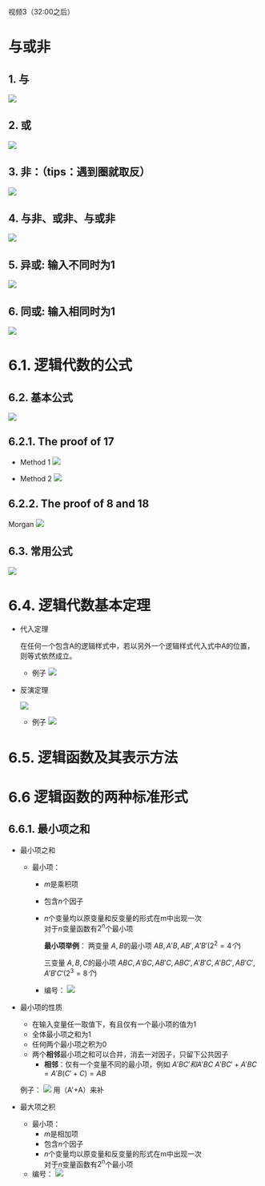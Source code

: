 视频3（32:00之后）

# 与或非

## 1. 与
![](./figure/Chapter2/and.png)


## 2. 或
![](./figure/Chapter2/or.png)

## 3. 非：（tips：遇到圈就取反）
![](./figure/Chapter2/not.png)

## 4. 与非、或非、与或非
![](./figure/Chapter2/more.png)

## 5. 异或: 输入不同时为1
![](./figure/Chapter2/not_or.png)

## 6. 同或: 输入相同时为1
![](./figure/Chapter2/and_or.png)


# 6.1. 逻辑代数的公式

## 6.2. 基本公式
![](./figure/Chapter2/logic_function.png)

## 6.2.1. The proof of 17

* Method 1
    ![](./figure/Chapter2/%20truth_table1.png)

* Method 2
    ![](./figure/Chapter2/conduct_function.png)

## 6.2.2. The proof of 8 and 18

Morgan
![](./figure/Chapter2/demorgan.png)

## 6.3. 常用公式
![](./figure/Chapter2/common.png)

# 6.4. 逻辑代数基本定理

* 代入定理

    在任何一个包含A的逻辑样式中，若以另外一个逻辑样式代入式中A的位置，则等式依然成立。
    * 例子
![](./figure/Chapter2/sub_exg.png)

* 反演定理

    ![](./figure/Chapter2/theorem2.png)

    * 例子
![](./figure/Chapter2/eg.png)

# 6.5. 逻辑函数及其表示方法


# 6.6 逻辑函数的两种标准形式

## 6.6.1. 最小项之和
* 最小项之和
    * 最小项：  
        * $m$是乘积项
        * 包含$n$个因子
        * $n$个变量均以原变量和反变量的形式在m中出现一次  
        对于$n$变量函数有$2^n$个最小项 

            **最小项举例**：
            两变量 $A, B$的最小项
        $AB, A'B, AB', A'B' (2^2=4个)$
        
            三变量 $A, B, C$的最小项
        $ABC, A'BC, AB'C, ABC', A'B'C, A'BC', AB'C', A'B'C' (2^3=8个)$
        * 编号：
         ![](./figure/Chapter2/small_num.png)

* 最小项的性质
    * 在输入变量任一取值下，有且仅有一个最小项的值为1
    * 全体最小项之和为1
    * 任何两个最小项之积为0
    * 两个**相邻**最小项之和可以合并，消去一对因子，只留下公共因子
        * **相邻**：仅有一个变量不同的最小项，例如 $A'BC'和A'BC$
        $A'BC' + A'BC = A'B(C'+C) = AB$

    例子：
    ![](./figure/Chapter2/sum.png)
    用（A'+A）来补

* 最大项之积
    * 最小项：  
        * $m$是相加项
        * 包含$n$个因子
        * $n$个变量均以原变量和反变量的形式在m中出现一次  
        对于$n$变量函数有$2^n$个最小项 
    * 编号：
         ![](./figure/Chapter2/multi_num.png)